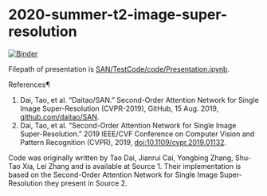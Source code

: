 # 2020-summer-t2-image-super-resolution
[![Binder](https://mybinder.org/badge_logo.svg)](https://mybinder.org/v2/gh/umd-fire-coml/2020-summer-t2-image-super-resolution/master?urlpath=SAN%2FTestCode%2Fcode%2FPresentation.ipynb)

Filepath of presentation is [SAN/TestCode/code/Presentation.ipynb](https://github.com/umd-fire-coml/2020-summer-t2-image-super-resolution/blob/master/SAN/TestCode/code/Presentation.ipynb).

References¶
1. Dai, Tao, et al. “Daitao/SAN.” Second-Order Attention Network for Single Image Super-Resolution (CVPR-2019), GitHub, 15 Aug. 2019, [github.com/daitao/SAN](https://github.com/daitao/SAN).
2. Dai, Tao, et al. “Second-Order Attention Network for Single Image Super-Resolution.” 2019 IEEE/CVF Conference on Computer Vision and Pattern Recognition (CVPR), 2019, [doi:10.1109/cvpr.2019.01132](http://openaccess.thecvf.com/content_CVPR_2019/html/Dai_Second-Order_Attention_Network_for_Single_Image_Super-Resolution_CVPR_2019_paper.html).

Code was originally written by Tao Dai, Jianrui Cai, Yongbing Zhang, Shu-Tao Xia, Lei Zhang and is available at Source 1.
Their implementation is based on the Second-Order Attention Network for Single Image Super-Resolution they present in Source 2.
